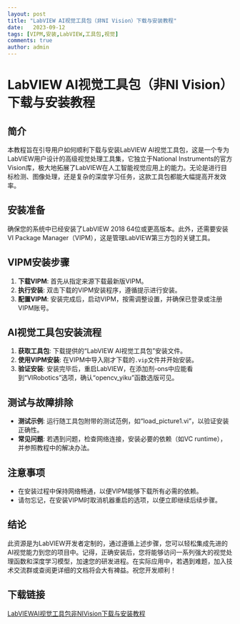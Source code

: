 ```yaml
---
layout: post
title: "LabVIEW AI视觉工具包（非NI Vision）下载与安装教程"
date:   2023-09-12
tags: [VIPM,安装,LabVIEW,工具包,视觉]
comments: true
author: admin
---
```

# LabVIEW AI视觉工具包（非NI Vision）下载与安装教程

## 简介

本教程旨在引导用户如何顺利下载与安装LabVIEW AI视觉工具包，这是一个专为LabVIEW用户设计的高级视觉处理工具集，它独立于National Instruments的官方Vision库，极大地拓展了LabVIEW在人工智能视觉应用上的能力。无论是进行目标检测、图像处理，还是复杂的深度学习任务，这款工具包都能大幅提高开发效率。

## 安装准备

确保您的系统中已经安装了LabVIEW 2018 64位或更高版本。此外，还需要安装VI Package Manager（VIPM），这是管理LabVIEW第三方包的关键工具。

## VIPM安装步骤

1. **下载VIPM**: 首先从指定来源下载最新版VIPM。
2. **执行安装**: 双击下载的VIPM安装程序，遵循提示进行安装。
3. **配置VIPM**: 安装完成后，启动VIPM，按需调整设置，并确保已登录或注册VIPM账号。

## AI视觉工具包安装流程

1. **获取工具包**: 下载提供的“LabVIEW AI视觉工具包”安装文件。
2. **使用VIPM安装**: 在VIPM中导入刚才下载的`.vip`文件并开始安装。
3. **验证安装**: 安装完毕后，重启LabVIEW，在添加剂-ons中应能看到“VIRobotics”选项，确认“opencv_yiku”函数选版可见。

## 测试与故障排除

- **测试示例**: 运行随工具包附带的测试范例，如“load_picture1.vi”，以验证安装正确性。
- **常见问题**: 若遇到问题，检查网络连接，安装必要的依赖（如VC runtime），并参照教程中的解决办法。

## 注意事项

- 在安装过程中保持网络畅通，以便VIPM能够下载所有必需的依赖。
- 请勿忘记，在安装VIPM时取消机器重启的选项，以便立即继续后续步骤。

## 结论

此资源是为LabVIEW开发者定制的，通过遵循上述步骤，您可以轻松集成先进的AI视觉能力到您的项目中。记得，正确安装后，您将能够访问一系列强大的视觉处理函数和深度学习模型，加速您的研发进程。在实际应用中，若遇到难题，加入技术交流群或查阅更详细的文档将会大有裨益。祝您开发顺利！

## 下载链接

[LabVIEWAI视觉工具包非NIVision下载与安装教程](https://pan.quark.cn/s/0a1585b076d7)